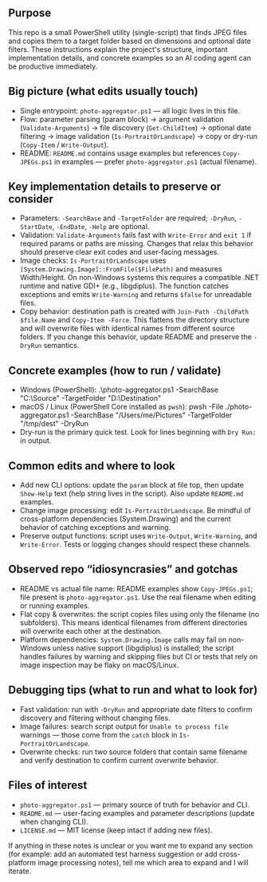 ## Purpose

This repo is a small PowerShell utility (single-script) that finds JPEG files and copies them to a target folder based on dimensions and optional date filters. These instructions explain the project's structure, important implementation details, and concrete examples so an AI coding agent can be productive immediately.

## Big picture (what edits usually touch)
- Single entrypoint: `photo-aggregator.ps1` — all logic lives in this file.
- Flow: parameter parsing (param block) → argument validation (`Validate-Arguments`) → file discovery (`Get-ChildItem`) → optional date filtering → image validation (`Is-PortraitOrLandscape`) → copy or dry-run (`Copy-Item` / `Write-Output`).
- README: `README.md` contains usage examples but references `Copy-JPEGs.ps1` in examples — prefer `photo-aggregator.ps1` (actual filename).

## Key implementation details to preserve or consider
- Parameters: `-SearchBase` and `-TargetFolder` are required; `-DryRun`, `-StartDate`, `-EndDate`, `-Help` are optional.
- Validation: `Validate-Arguments` fails fast with `Write-Error` and `exit 1` if required params or paths are missing. Changes that relax this behavior should preserve clear exit codes and user-facing messages.
- Image checks: `Is-PortraitOrLandscape` uses `[System.Drawing.Image]::FromFile($FilePath)` and measures Width/Height. On non-Windows systems this requires a compatible .NET runtime and native GDI+ (e.g., libgdiplus). The function catches exceptions and emits `Write-Warning` and returns `$false` for unreadable files.
- Copy behavior: destination path is created with `Join-Path -ChildPath $file.Name` and `Copy-Item -Force`. This flattens the directory structure and will overwrite files with identical names from different source folders. If you change this behavior, update README and preserve the `-DryRun` semantics.

## Concrete examples (how to run / validate)
- Windows (PowerShell):
  .\photo-aggregator.ps1 -SearchBase "C:\Source" -TargetFolder "D:\Destination"
- macOS / Linux (PowerShell Core installed as `pwsh`):
  pwsh -File ./photo-aggregator.ps1 -SearchBase "/Users/me/Pictures" -TargetFolder "/tmp/dest" -DryRun
- Dry-run is the primary quick test. Look for lines beginning with `Dry Run:` in output.

## Common edits and where to look
- Add new CLI options: update the `param` block at file top, then update `Show-Help` text (help string lives in the script). Also update `README.md` examples.
- Change image processing: edit `Is-PortraitOrLandscape`. Be mindful of cross-platform dependencies (System.Drawing) and the current behavior of catching exceptions and warning.
- Preserve output functions: script uses `Write-Output`, `Write-Warning`, and `Write-Error`. Tests or logging changes should respect these channels.

## Observed repo “idiosyncrasies” and gotchas
- README vs actual file name: README examples show `Copy-JPEGs.ps1`; file present is `photo-aggregator.ps1`. Use the real filename when editing or running examples.
- Flat copy & overwrites: the script copies files using only the filename (no subfolders). This means identical filenames from different directories will overwrite each other at the destination.
- Platform dependencies: `System.Drawing.Image` calls may fail on non-Windows unless native support (libgdiplus) is installed; the script handles failures by warning and skipping files but CI or tests that rely on image inspection may be flaky on macOS/Linux.

## Debugging tips (what to run and what to look for)
- Fast validation: run with `-DryRun` and appropriate date filters to confirm discovery and filtering without changing files.
- Image failures: search script output for `Unable to process file` warnings — those come from the `catch` block in `Is-PortraitOrLandscape`.
- Overwrite checks: run two source folders that contain same filename and verify destination to confirm current overwrite behavior.

## Files of interest
- `photo-aggregator.ps1` — primary source of truth for behavior and CLI.
- `README.md` — user-facing examples and parameter descriptions (update when changing CLI).
- `LICENSE.md` — MIT license (keep intact if adding new files).

If anything in these notes is unclear or you want me to expand any section (for example: add an automated test harness suggestion or add cross-platform image processing notes), tell me which area to expand and I will iterate.
